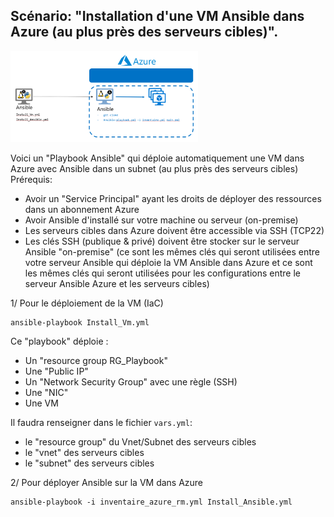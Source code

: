 ## Scénario: "Installation d'une VM Ansible dans Azure (au plus près des serveurs cibles)".<br/>
<p class="flotte">
 <img src="./png/ansible-ansible.png" width='300'/>
</p>
Voici un "Playbook Ansible" qui déploie automatiquement une VM dans Azure avec Ansible dans un subnet (au plus près des serveurs cibles)<br/>
Prérequis:<br/>

- Avoir un "Service Principal" ayant les droits de déployer des ressources dans un abonnement Azure
- Avoir Ansible d'installé sur votre machine ou serveur (on-premise)
- Les serveurs cibles dans Azure doivent être accessible via SSH (TCP22)
- Les clés SSH (publique & privé) doivent être stocker sur le serveur Ansible "on-premise" (ce sont les mêmes clés qui seront utilisées entre votre serveur Ansible qui déploie la VM Ansible dans Azure et ce sont les mêmes clés qui seront utilisées pour les configurations entre le serveur Ansible Azure et les serveurs cibles)

1/ Pour le déploiement de la VM (IaC)<br/>
```
ansible-playbook Install_Vm.yml
```
Ce "playbook" déploie :
- Un "resource group RG_Playbook"
- Une "Public IP"
- Un "Network Security Group" avec une règle (SSH)
- Une "NIC"
- Une VM<br/>

Il faudra renseigner dans le fichier ```vars.yml```:<br/>
- le "resource group" du Vnet/Subnet des serveurs cibles
- le "vnet" des serveurs cibles
- le "subnet" des serveurs cibles<br/>

2/ Pour déployer Ansible sur la VM dans Azure <br/>
```
ansible-playbook -i inventaire_azure_rm.yml Install_Ansible.yml
```

